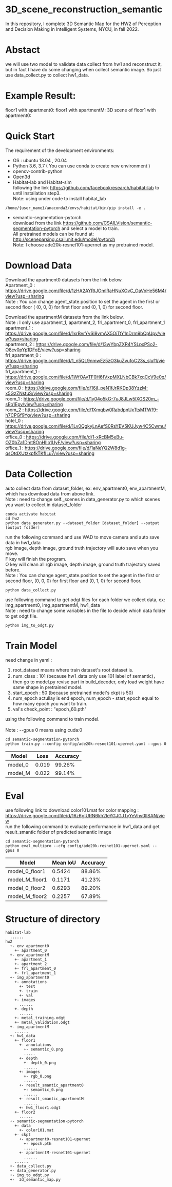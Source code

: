 # 3D_scene_reconstruction_semantic
In this repository, I complete 3D Semantic Map for the HW2 of Perception and Decision Making in Intelligent Systems, NYCU, in fall 2022.

# Abstact
we will use two model to validate data collect from hw1 and reconstruct it, but in fact I have do some changing when collect semantic image. So just use data_collect.py to collect hw1_data.

# Example Result:
floor1 with apartment0:
floor1 with apartmentM:
3D scene of floor1 with apartment0:

# Quick Start
The requirement of the development environments:
- OS : ubuntu 18.04 , 20.04
- Python 3.6, 3.7 ( You can use conda to create new environment )
- opencv-contrib-python
- Open3d
- Habitat-lab and Habitat-sim<br>
following the link https://github.com/facebookresearch/habitat-lab
to until Installation step3.<br>
Note: using under code to install habitat_lab
```
/home/{user_name}/anaconda3/envs/habitat/bin/pip install -e .
```
- semantic-segmentation-pytorch<br>
download from the link https://github.com/CSAILVision/semantic-segmentation-pytorch
and select a model to train.<br>
All pretrained models can be found at: http://sceneparsing.csail.mit.edu/model/pytorch<br>
Note: I choose ade20k-resnet101-upernet as my pretrained model.
# Download Data
Download the apartment0 datasets from the link below.<br>
Apartment_0 : https://drive.google.com/file/d/1zHA2AYRtJOmlRaHNuXOvC_OaVxHe56M4/view?usp=sharing<br>
Note : You can change agent_state.position to set the agent in
the first or second floor ( (0, 0, 0) for first floor and (0, 1, 0) for
second floor.

Download the apartmentM datasets from the link below.<br>
Note : I only use apartment_1, apartment_2, frl_apartment_0, frl_apartment_1<br>
apartment_1 : https://drive.google.com/file/d/1xrBvrYvSI8vmAX5OiTtY1nDrm9bCpUpy/view?usp=sharing<br>
apartment_2 : https://drive.google.com/file/d/13wYbpZXR4YSLpxPSo2-O8cv0pYp1DFoE/view?usp=sharing<br>
frl_apartment_0 : https://drive.google.com/file/d/1_n5QL9nmwEz5zO3kuZvufoC23s_sluf1/view?usp=sharing<br>
frl_apartment_1 : https://drive.google.com/file/d/1WfOAvTF0H6fVxpMXLNbCBk7xqCcV9e0q/view?usp=sharing<br>
room_0 : https://drive.google.com/file/d/16jI_peN1fJrRKDp38YzzM-x5GzZNstuS/view?usp=sharing<br>
room_1 : https://drive.google.com/file/d/1y04o5kG-7uJ8JLw5lXGS20m_-sEb1Epv/view?usp=sharing<br>
room_2 : https://drive.google.com/file/d/1Xmqbw0RabdpnUxTtsMTWf9-h7CPGf9Yg/view?usp=sharing<br>
hotel_0 : https://drive.google.com/file/d/1Lv0QgkyLnAefS0RsYEV5KUJyw4C5Cwmu/view?usp=sharing<br>
office_0 : https://drive.google.com/file/d/1-xRcBM5eBu-OZ0bZa1Dmt8OnHIIo1UyF/view?usp=sharing<br>
office_1 : https://drive.google.com/file/d/1aNeYQ2W8d1g-qsOtdXUtzxpfkTKfILu7/view?usp=sharing<br>

# Data Collection
auto collect data from dataset_folder, ex: env_apartment0, env_apartmentM, which has download data from above link.<br>
Note : need to change self.\_scenes in data_generator.py to which scenes you want to collect in dataset_folder
```
conda activate habitat
cd hw2
python data_generator.py --dataset_folder [dataset_folder] --output [output folder] 
```
run the following command and use WAD to move camera and auto save data in hw1_data <br>
rgb image, depth image, ground truth trajectory will auto save when you move.<br>
F key will finish the program.<br>
O key will clean all rgb image, depth image, ground truth trajectory saved before.<br>
Note : You can change agent_state.position to set the agent in
the first or second floor, (0, 0, 0) for first floor and (0, 1, 0) for
second floor.
```
python data_collect.py
```
use following command to get odgt files for each folder we collect data, ex: img_apartment0, img_apartmentM, hw1_data<br>
Note : need to change some variables in the file to decide which data folder to get odgt file.
```
python img_to_odgt.py
```

# Train Model
need change in yaml :<br>
1. root_dataset means where train dataset's root dataset is.
2. num_class : 101 (because hw1_data only use 101 label of semantic)，then go to model.py revise part in build_decoder, only load weight have same shape in pretrained model.<br>
3. start_epoch : 50 (because pretrained model's ckpt is 50)<br>
4. num_epoch actullay is end epoch, num_epoch - start_epoch equal to how many epoch you want to train.<br>
5. val's check_point : "epoch_60.pth"

using the following command to train model.<br>  
Note : \-\-gpus 0 means using cuda:0
```
cd semantic-segmentation-pytorch
python train.py --config config/ade20k-resnet101-upernet.yaml --gpus 0
```
| Model | Loss | Accuracy | 
|--|--|--|
| model_0| 0.019 | 99.26% |
| model_M | 0.022 | 99.14% |

# Eval
use following link to download color101.mat for color mapping : https://drive.google.com/file/d/16zKgIURN6kh2IeYGJGJTyYeVhv0lISAN/view<br>
run the following command to evaluate performance in hw1_data and get result_smantic folder of predicted semantic image
```
cd semantic-segmentation-pytorch
python eval_multipro --cfg config/ade20k-resnet101-upernet.yaml -- gpus 0
```
| Model | Mean IoU | Accuracy | 
|--|--|--|
| model_0_floor1 | 0.5424 | 88.86% |
| model_M_floor1 | 0.1171 | 41.23% |
| model_0_floor2 | 0.6293 | 89.20% |
| model_M_floor2 | 0.2257 | 67.89% |

# Structure of directory
```
habitat-lab
  ......
hw2
  +- env_apartment0
    +- apartment_0
  +- env_apartmentM
    +- apartment_1
    +- apartment_2
    +- frl_apartment_0
    +- frl_apartment_1
  +- img_apartment0
    +- annotations
      +- test
      +- train
      +- val
    +- images 
      ......
    +- depth
      ......
    +- metal_training.odgt
    +- metal_validation.odgt
  +- img_apartmentM
    ......
  +- hw1_data
    +- floor1
      +- annotations
        +- semantic_0.png
        .....
      +- depth
        +- depth_0.png
        ......
      +- images
        +- rgb_0.png
        ......
      +- result_smantic_apartment0
        +- semantic_0.png
        ......
      +- result_smantic_apartmentM
        ......
      +- hw1_floor1.odgt
    +- floor2
      ......
  +- semantic-segmentation-pytorch
    +- data
      +- color101.mat
    +- ckpt
      +- apartment0-resnet101-upernet
        +- epoch.pth
        ......
      +- apartmentM-resnet101-upernet
        ......
    ......
  +- data_collect.py
  +- data_generator.py
  +- img_to_odgt.py
  +-  3d_semantic_map.py
  
```
